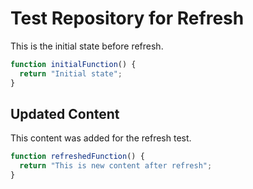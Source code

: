 # Test Repository for Refresh

This is the initial state before refresh.

```javascript
function initialFunction() {
  return "Initial state";
}
```


## Updated Content

This content was added for the refresh test.

```javascript
function refreshedFunction() {
  return "This is new content after refresh";
}
```
